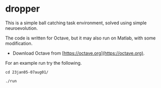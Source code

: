 # dropper

This is a simple ball catching task environment, solved using simple neuroevolution.

The code is written for Octave, but it may also run on Matlab, with some modification.

* Download Octave from [https://octave.org](https://octave.org).

For an example run try the following.

``` cd 23jan05-07aug01/ ```

``` ./run ```

